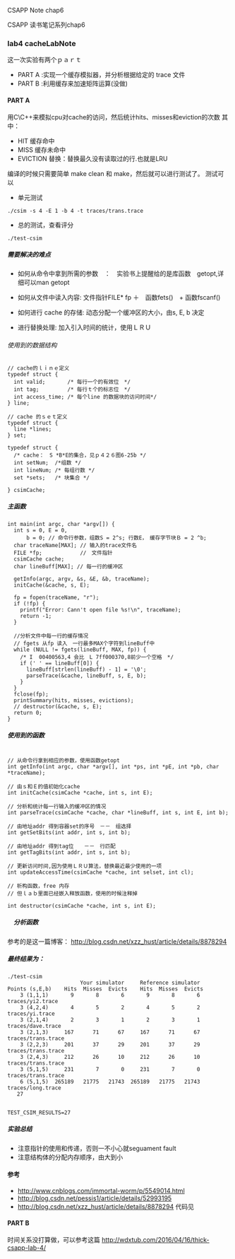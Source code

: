 CSAPP Note chap6

CSAPP  读书笔记系列chap6

### lab4 cacheLabNote

这一次实验有两个ｐａｒｔ
- PART A :实现一个缓存模拟器，并分析根据给定的 trace 文件
- PART B :利用缓存来加速矩阵运算(没做)

#### PART A
用C\C++来模拟cpu对cache的访问，然后统计hits、misses和eviction的次数
其中：
- HIT 缓存命中
- MISS 缓存未命中
- EVICTION 替换：替换最久没有读取过的行.也就是LRU

编译的时候只需要简单 make clean 和 make，然后就可以进行测试了。
测试可以
- 单元测试　
```
./csim -s 4 -E 1 -b 4 -t traces/trans.trace
```

- 总的测试，查看评分
```
./test-csim
```

##### 需要解决的难点

- 如何从命令中拿到所需的参数　：　实验书上提醒给的是库函数　getopt,详细可以man getopt

- 如何从文件中读入内容:  文件指针FILE* fp ＋　函数fets()　+ 函数fscanf()

- 如何进行 cache 的存储: 动态分配一个缓冲区的大小，由s, E, b 决定

- 进行替换处理: 加入引入时间的统计，使用ＬＲＵ

###### 使用到的数据结构

```
// cache的ｌｉｎｅ定义
typedef struct {
  int valid;       /* 每行一个的有效位　*/
  int tag;         /* 每行ｔ个的标志位　*/
  int access_time; /* 每个line 的数据块的访问时间*/
} line;

// cache 的ｓｅｔ定义
typedef struct {
  line *lines;
} set;

typedef struct {
  /* cache：　S *B*E的集合，见ｐ４２６图6-25b */
  int setNum;  /*组数 */
  int lineNum; /* 每组行数 */
  set *sets;   /* 块集合 */

} csimCache;
```
##### 主函数
```
int main(int argc, char *argv[]) {
  int s = 0, E = 0,
      b = 0; // 命令行参数，组数S = 2^s; 行数E，　缓存字节块Ｂ = 2 ^b;
  char traceName[MAX]; // 输入的trace文件名
  FILE *fp;            //　文件指针
  csimCache cache;
  char lineBuff[MAX]; // 每一行的缓冲区

  getInfo(argc, argv, &s, &E, &b, traceName);
  initCache(&cache, s, E);

  fp = fopen(traceName, "r");
  if (!fp) {
    printf("Error: Cann't open file %s!\n", traceName);
    return -1;
  }

  //分析文件中每一行的缓存情况
  // fgets 从fp 读入　一行最多MAX个字符到lineBuff中
  while (NULL != fgets(lineBuff, MAX, fp)) {
    /* I  00400563,4 会比　L 7ff000370,8前少一个空格　*/
    if (' ' == lineBuff[0]) {
      lineBuff[strlen(lineBuff) - 1] = '\0';
      parseTrace(&cache, lineBuff, s, E, b);
    }
  }
  fclose(fp);
  printSummary(hits, misses, evictions);
  // destructor(&cache, s, E);
  return 0;
}
```

##### 使用到的函数

```

// 从命令行拿到相应的参数，使用函数getopt
int getInfo(int argc, char *argv[], int *ps, int *pE, int *pb, char *traceName);

// 由ｓ和Ｅ的值初始化cache
int initCache(csimCache *cache, int s, int E);

// 分析和统计每一行输入的缓冲区的情况
int parseTrace(csimCache *cache, char *lineBuff, int s, int E, int b);

// 由地址addr 得到容器set的序号　－－　组选择　
int getSetBits(int addr, int s, int b);

// 由地址addr 得到tag位　　－－　行匹配
int getTagBits(int addr, int s, int b);

// 更新访问时间,因为使用ＬＲＵ算法，替换最近最少使用的一项
int updateAccessTime(csimCache *cache, int selset, int cl);

// 析构函数，free 内存
// 但ｌａｂ里面已经嵌入释放函数，使用的时候注释掉

int destructor(csimCache *cache, int s, int E);
```

##### 　分析函数
参考的是这一篇博客：
http://blog.csdn.net/xzz_hust/article/details/8878294

##### 最终结果为：
```
./test-csim
                       Your simulator     Reference simulator
Points (s,E,b)    Hits  Misses  Evicts    Hits  Misses  Evicts
    3 (1,1,1)       9       8       6       9       8       6  traces/yi2.trace
    3 (4,2,4)       4       5       2       4       5       2  traces/yi.trace
    3 (2,1,4)       2       3       1       2       3       1  traces/dave.trace
    3 (2,1,3)     167      71      67     167      71      67  traces/trans.trace
    3 (2,2,3)     201      37      29     201      37      29  traces/trans.trace
    3 (2,4,3)     212      26      10     212      26      10  traces/trans.trace
    3 (5,1,5)     231       7       0     231       7       0  traces/trans.trace
    6 (5,1,5)  265189   21775   21743  265189   21775   21743  traces/long.trace
   27


TEST_CSIM_RESULTS=27
```

##### 实验总结
- 注意指针的使用和传递，否则一不小心就seguament fault
- 注意结构体的分配内存顺序，由大到小

#### 参考
- http://www.cnblogs.com/immortal-worm/p/5549014.html
- http://blog.csdn.net/pessis1/article/details/52993195
- http://blog.csdn.net/xzz_hust/article/details/8878294
代码见


#### PART B
时间关系没打算做，可以参考这篇
http://wdxtub.com/2016/04/16/thick-csapp-lab-4/
